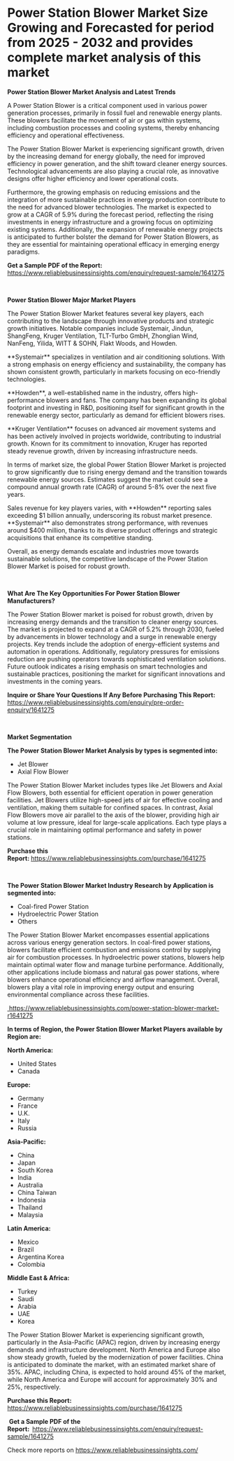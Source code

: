 <p><h1>Power Station Blower Market Size Growing and Forecasted for period from 2025 - 2032 and provides complete market analysis of this market</h1></p><p><strong>Power Station Blower Market Analysis and Latest Trends</strong></p>
<p><p>A Power Station Blower is a critical component used in various power generation processes, primarily in fossil fuel and renewable energy plants. These blowers facilitate the movement of air or gas within systems, including combustion processes and cooling systems, thereby enhancing efficiency and operational effectiveness.</p><p>The Power Station Blower Market is experiencing significant growth, driven by the increasing demand for energy globally, the need for improved efficiency in power generation, and the shift toward cleaner energy sources. Technological advancements are also playing a crucial role, as innovative designs offer higher efficiency and lower operational costs. </p><p>Furthermore, the growing emphasis on reducing emissions and the integration of more sustainable practices in energy production contribute to the need for advanced blower technologies. The market is expected to grow at a CAGR of 5.9% during the forecast period, reflecting the rising investments in energy infrastructure and a growing focus on optimizing existing systems. Additionally, the expansion of renewable energy projects is anticipated to further bolster the demand for Power Station Blowers, as they are essential for maintaining operational efficacy in emerging energy paradigms.</p></p>
<p><strong>Get a Sample PDF of the Report:&nbsp;</strong> <a href="https://www.reliablebusinessinsights.com/enquiry/request-sample/1641275?utm_campaign=3105&utm_medium=2&utm_source=Github&utm_content=ia&utm_term=11042025&utm_id=power-station-blower">https://www.reliablebusinessinsights.com/enquiry/request-sample/1641275</a></p>
<p>&nbsp;</p>
<p><strong>Power Station Blower Major Market Players</strong></p>
<p><p>The Power Station Blower Market features several key players, each contributing to the landscape through innovative products and strategic growth initiatives. Notable companies include Systemair, Jindun, ShangFeng, Kruger Ventilation, TLT-Turbo GmbH, Zhonglian Wind, NanFeng, Yilida, WITT & SOHN, Flakt Woods, and Howden. </p><p>**Systemair** specializes in ventilation and air conditioning solutions. With a strong emphasis on energy efficiency and sustainability, the company has shown consistent growth, particularly in markets focusing on eco-friendly technologies. </p><p>**Howden**, a well-established name in the industry, offers high-performance blowers and fans. The company has been expanding its global footprint and investing in R&D, positioning itself for significant growth in the renewable energy sector, particularly as demand for efficient blowers rises.</p><p>**Kruger Ventilation** focuses on advanced air movement systems and has been actively involved in projects worldwide, contributing to industrial growth. Known for its commitment to innovation, Kruger has reported steady revenue growth, driven by increasing infrastructure needs.</p><p>In terms of market size, the global Power Station Blower Market is projected to grow significantly due to rising energy demand and the transition towards renewable energy sources. Estimates suggest the market could see a compound annual growth rate (CAGR) of around 5-8% over the next five years.</p><p>Sales revenue for key players varies, with **Howden** reporting sales exceeding $1 billion annually, underscoring its robust market presence. **Systemair** also demonstrates strong performance, with revenues around $400 million, thanks to its diverse product offerings and strategic acquisitions that enhance its competitive standing.</p><p>Overall, as energy demands escalate and industries move towards sustainable solutions, the competitive landscape of the Power Station Blower Market is poised for robust growth.</p></p>
<p>&nbsp;</p>
<p><strong>What Are The Key Opportunities For Power Station Blower Manufacturers?</strong></p>
<p><p>The Power Station Blower market is poised for robust growth, driven by increasing energy demands and the transition to cleaner energy sources. The market is projected to expand at a CAGR of 5.2% through 2030, fueled by advancements in blower technology and a surge in renewable energy projects. Key trends include the adoption of energy-efficient systems and automation in operations. Additionally, regulatory pressures for emissions reduction are pushing operators towards sophisticated ventilation solutions. Future outlook indicates a rising emphasis on smart technologies and sustainable practices, positioning the market for significant innovations and investments in the coming years.</p></p>
<p><strong>Inquire or Share Your Questions If Any Before Purchasing This Report:</strong> <a href="https://www.reliablebusinessinsights.com/enquiry/pre-order-enquiry/1641275?utm_campaign=3105&utm_medium=2&utm_source=Github&utm_content=ia&utm_term=11042025&utm_id=power-station-blower">https://www.reliablebusinessinsights.com/enquiry/pre-order-enquiry/1641275</a></p>
<p>&nbsp;</p>
<p><strong>Market Segmentation</strong></p>
<p><strong>The Power Station Blower Market Analysis by types is segmented into:</strong></p>
<p><ul><li>Jet Blower</li><li>Axial Flow Blower</li></ul></p>
<p><p>The Power Station Blower Market includes types like Jet Blowers and Axial Flow Blowers, both essential for efficient operation in power generation facilities. Jet Blowers utilize high-speed jets of air for effective cooling and ventilation, making them suitable for confined spaces. In contrast, Axial Flow Blowers move air parallel to the axis of the blower, providing high air volume at low pressure, ideal for large-scale applications. Each type plays a crucial role in maintaining optimal performance and safety in power stations.</p></p>
<p><strong>Purchase this Report:&nbsp;</strong><a href="https://www.reliablebusinessinsights.com/purchase/1641275?utm_campaign=3105&utm_medium=2&utm_source=Github&utm_content=ia&utm_term=11042025&utm_id=power-station-blower">https://www.reliablebusinessinsights.com/purchase/1641275</a></p>
<p>&nbsp;</p>
<p><strong>The Power Station Blower Market Industry Research by Application is segmented into:</strong></p>
<p><ul><li>Coal-fired Power Station</li><li>Hydroelectric Power Station</li><li>Others</li></ul></p>
<p><p>The Power Station Blower Market encompasses essential applications across various energy generation sectors. In coal-fired power stations, blowers facilitate efficient combustion and emissions control by supplying air for combustion processes. In hydroelectric power stations, blowers help maintain optimal water flow and manage turbine performance. Additionally, other applications include biomass and natural gas power stations, where blowers enhance operational efficiency and airflow management. Overall, blowers play a vital role in improving energy output and ensuring environmental compliance across these facilities.</p></p>
<p><a href="https://www.reliablebusinessinsights.com/power-station-blower-market-r1641275?utm_campaign=3105&utm_medium=2&utm_source=Github&utm_content=ia&utm_term=11042025&utm_id=power-station-blower">&nbsp;https://www.reliablebusinessinsights.com/power-station-blower-market-r1641275</a></p>
<p><strong>In terms of Region, the Power Station Blower Market Players available by Region are:</strong></p>
<p>
    <p> <strong> North America: </strong>
        <ul>
            <li>United States</li>
            <li>Canada</li>
        </ul>
        </p> 
    <p> <strong> Europe: </strong>
        <ul>
            <li>Germany</li>
            <li>France</li>
            <li>U.K.</li>
            <li>Italy</li>
            <li>Russia</li>
        </ul>
        </p> 
    <p> <strong> Asia-Pacific: </strong>
        <ul>
            <li>China</li>
            <li>Japan</li>
            <li>South Korea</li>
            <li>India</li>
            <li>Australia</li>
            <li>China Taiwan</li>
            <li>Indonesia</li>
            <li>Thailand</li>
            <li>Malaysia</li>
        </ul>
        </p> 
    <p> <strong> Latin America: </strong>
        <ul>
            <li>Mexico</li>
            <li>Brazil</li>
            <li>Argentina Korea</li>
            <li>Colombia</li>
        </ul>
        </p> 
    <p> <strong> Middle East & Africa: </strong>
        <ul>
            <li>Turkey</li>
            <li>Saudi</li>
            <li>Arabia</li>
            <li>UAE</li>
            <li>Korea</li>
        </ul>
    </p>
    </p>
<p><p>The Power Station Blower Market is experiencing significant growth, particularly in the Asia-Pacific (APAC) region, driven by increasing energy demands and infrastructure development. North America and Europe also show steady growth, fueled by the modernization of power facilities. China is anticipated to dominate the market, with an estimated market share of 35%. APAC, including China, is expected to hold around 45% of the market, while North America and Europe will account for approximately 30% and 25%, respectively.</p></p>
<p><strong>Purchase this Report: </strong><a href="https://www.reliablebusinessinsights.com/purchase/1641275?utm_campaign=3105&utm_medium=2&utm_source=Github&utm_content=ia&utm_term=11042025&utm_id=power-station-blower">https://www.reliablebusinessinsights.com/purchase/1641275</a></p>
<p>&nbsp;<strong>Get a Sample PDF of the Report:&nbsp;&nbsp;</strong><a href="https://www.reliablebusinessinsights.com/enquiry/request-sample/1641275?utm_campaign=3105&utm_medium=2&utm_source=Github&utm_content=ia&utm_term=11042025&utm_id=power-station-blower">https://www.reliablebusinessinsights.com/enquiry/request-sample/1641275</a></p>
<p><strong></strong></p>
<p>Check more reports on <a href="https://www.reliablebusinessinsights.com/?utm_campaign=3105&utm_medium=2&utm_source=Github&utm_content=ia&utm_term=11042025&utm_id=power-station-blower">https://www.reliablebusinessinsights.com/</a></p>